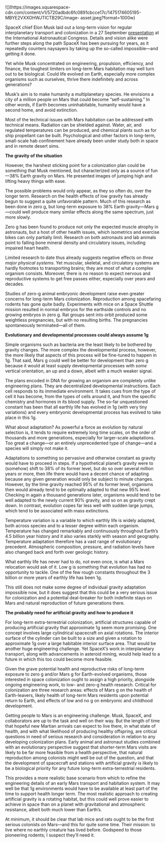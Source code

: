 ![](https://images.squarespace-
cdn.com/content/v1/5720adbdc6fc0891cbcce17c/1475174605195-MBYE2VXXOHWJTICTB29C/image-
asset.jpeg?format=1000w)

SpaceX chief Elon Musk laid out a long-term vision for regular interplanetary
transport and colonization in a 27 September
[presentation](https://youtu.be/H7Uyfqi_TE8) at the International
Astronautical Congress. Details and vision alike were further steps along the
path SpaceX has been pursuing for years, as it repeatedly counters naysayers
by taking up the so-called impossible—and getting it done.

Yet while Musk concentrated on engineering, propulsion, efficiency, and
finance, the toughest limiters on long-term Mars habitation may well turn out
to be biological. Could life evolved on Earth, especially more complex
organisms such as ourselves, thrive there indefinitely and across generations?

Musk’s aim is to make humanity a multiplanetary species. He envisions a city
of a million people on Mars that could become “self-sustaining.” In other
words, if Earth becomes uninhabitable, humanity would have a second home, and
avoid extinction.

Most of the technical issues with Mars habitation can be addressed with
technical means. Radiation can be shielded against. Water, air, and regulated
temperatures can be produced, and chemical plants such as for ship propellant
can be built. Psychological and other factors in long-term, small-scale hab
confinement have already been under study both in space and in remote desert
sims.

 **The gravity of the situation**

However, the harshest sticking point for a colonization plan could be
something that Musk mentioned, but characterized only as a source of fun—38%
Earth gravity on Mars. He presented images of jumping high and lifting heavy
things with ease.

The possible problems would only appear, as they so often do, over the longer
term. Research on the health effects of low gravity has already begun to
suggest a quite unfavorable pattern. Much of this research as been done in
zero g, but long-term exposure to 38% Earth gravity—Mars g—could well produce
many similar effects along the same spectrum, just more slowly.

Zero g has been found to produce not only the expected muscle atrophy in
astronauts, but a host of other health issues, which isometrics and exercise
bikes can only partially limit. Research on both astronauts and lab animals
point to falling bone mineral density and circulatory issues, including
impaired heart health.

Limited research to date thus already suggests negative effects on _three_
_major physical systems_. Yet muscular, skeletal, and circulatory systems are
hardly footnotes to transporting brains; they are most of what a complex
organism consists. Moreover, there is no reason to expect nervous and
reproductive systems to get free passes either, especially over years and
decades.

Studies of zero-g animal embryonic development raise even greater concerns for
long-term Mars colonization. Reproduction among spacefaring rodents has gone
quite badly. Experiments with mice on a Space Shuttle mission resulted in
normal embryos for the earthside controls and no growing embryos in zero g.
Rat groups sent into orbit produced some weightless pregnancies, but with no
resulting births. The pregnancies spontaneously terminated—all of them.

 **Evolutionary and developmental processes could always assume 1g**

Simple organisms such as bacteria are the least likely to be bothered by
gravity changes. The more complex the developmental process, however, the more
likely that aspects of this process will be fine-tuned to happen in 1g. That
said, Mars g could well be better for development than zero g because it would
at least supply developmental processes with _some_ vertical orientation, an
up and a down, albeit with a much weaker signal.

The plans encoded in DNA for growing an organism are completely unlike
engineering plans. They are decentralized developmental instructions. Each
cell responds to its immediate environment. It takes cues from the type of
cell it has become, from the types of cells around it, and from the specific
chemistry and hormones in its blood supply. The so-far unquestioned constant
has been that all earthly life has evolved in 1g (with very tiny variations)
and every embryonic developmental process has evolved to take place in this
1g.

What about adaptation? As powerful a force as evolution by natural selection
is, it tends to require extremely long time scales, on the order of thousands
and more generations, especially for larger-scale adaptations. Too great a
change—or an entirely unprecedented type of change—and a species will simply
not make it.

Adaptations to something so pervasive and otherwise constant as gravity would
have to proceed in steps. If a hypothetical planet’s gravity were to (somehow)
shift to 38% of its former level, but do so over several million years or
more, then life there would have a decent chance of adapting because any given
generation would only be subject to minute changes. However, by the time
gravity reached 95% of its former level, organisms then would already tend to
be optimally adapted to that new 95% level. Checking in again a thousand
generations later, organisms would tend to be well adapted to the newly
current 90% gravity, and so on as gravity crept down. In contrast, evolution
copes far less well with sudden large jumps, which tend to be associated with
mass extinctions.

Temperature variation is a variable to which earthly life is widely adapted,
both across species and to a lesser degree within each organism. Temperature
has changed remarkably and continuously throughout Earth’s 4.5 billion year
history and it also varies starkly with season and geography. Temperature
adaptation therefore has a vast range of evolutionary precedent. Atmospheric
composition, pressure, and radiation levels have also changed back and forth
over geologic history.

What earthly life has never had to do, not even once, is what a Mars
relocation would ask of it. Low g is something that evolution has had no
opportunity to tackle. One of the few rough constants throughout the 3 billion
or more years of earthly life has been 1g.

This still does not make some degree of individual gravity adaptation
impossible now, but it does suggest that this could be a very serious issue
for colonization and a potential deal-breaker for both indefinite stays on
Mars and natural reproduction of future generations there.

 **The probably need for artificial gravity and how to produce it**

For long-term extra-terrestrial colonization, artificial structures capable of
producing artificial gravity that approximate 1g seem more promising. One
concept involves large cylindrical spacecraft on axial rotations. The interior
surface of the cylinder can be built to a size and given a rotation to
approximate 1g over a large habitable interior surface area. That would be
another huge engineering challenge. Yet SpaceX’s work in interplanetary
transport, along with advancements in asteroid mining, would help lead to a
future in which this too could become more feasible.

Given the grave potential health and reproductive risks of long-term exposure
to zero g and/or Mars g for Earth-evolved organisms, those interested in space
colonization ought to assign a high priority, alongside ongoing engineering
work, to low- and zero-g health research. Critical for colonization are three
research areas: effects of Mars g on the health of Earth-leavers, likely
health of long-term Mars residents upon potential return to Earth, and effects
of low and no g on embryonic and childhood development.

Getting people to Mars is an engineering challenge. Musk, SpaceX, and
collaborators are up to the task and well on their way. But the length of time
that hopeful new Martian arrivals can expect to live there, in what state of
health, and with what likelihood of producing healthy offspring, are critical
questions in need of serious research and consideration in relation to any
developing colonization plans. Early animal and astronaut studies combined
with an evolutionary perspective suggest that shorter-term Mars visits are
likely to be far more feasible from a health perspective, that natural
reproduction among colonists might well be out of the question, and that the
development of spacecraft and stations with artificial gravity is likely to be
a biological priority for any future long-term extra-terrestrial residents.

This provides a more realistic base scenario from which to refine the
engineering details of an early Mars transport and habitation system. It may
well be that 1g environments would have to be available at least part of the
time to support health longer term. The most realistic approach to creating
artificial gravity is a rotating habitat, but this could well prove easier to
achieve in space than on a planet with gravitational and atmospheric
resistance, albeit both much lower than Earth’s.

At minimum, it should be clear that lab mice and rats ought to be the first
serious colonists on Mars—and this for quite some time. Their mission: to live
where no earthly creature has lived before. Godspeed to those pioneering
rodents; I suspect they’ll need it.

